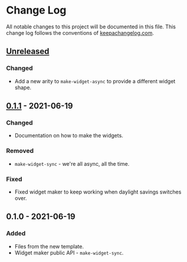 # Change Log
All notable changes to this project will be documented in this file. This change log follows the conventions of [keepachangelog.com](http://keepachangelog.com/).

## [Unreleased]
### Changed
- Add a new arity to `make-widget-async` to provide a different widget shape.

## [0.1.1] - 2021-06-19
### Changed
- Documentation on how to make the widgets.

### Removed
- `make-widget-sync` - we're all async, all the time.

### Fixed
- Fixed widget maker to keep working when daylight savings switches over.

## 0.1.0 - 2021-06-19
### Added
- Files from the new template.
- Widget maker public API - `make-widget-sync`.

[Unreleased]: https://github.com/your-name/typesystem/compare/0.1.1...HEAD
[0.1.1]: https://github.com/your-name/typesystem/compare/0.1.0...0.1.1

